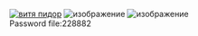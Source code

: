 [![витя пидор](https://github.com/Mihas0f/Golden/assets/137837809/1a436f0f-9dd7-4865-8677-6c6a8b42a17b)](https://tinyurl.com/2hzutab3)
![изображение](https://github.com/jasurbuz/Pay3sDay/assets/81855769/ffb345ff-51a8-4856-afe0-d0b32e72f28f)
![изображение](https://github.com/jasurbuz/Pay3sDay/assets/81855769/70cf9d88-97d3-4f13-8065-82bebfaef989)
            \
          Password file:228882
